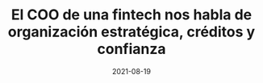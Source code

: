 ---
episode: 13
date: "2021-08-19"
title: El COO de una fintech nos habla de organización estratégica, créditos y confianza
guest: Manuel Jimenez
business: Aflore
category: Founder
description: En esta ocasión platicamos con Manuel Jimenez, COO de Aflore, una fintech colombiana que busca reducir la inequidad en latinoamérica con productos de inclusión financiera. Tocamos temas como organización estratégica, experiencias digitales y la importancia de acercarte a tus usuarios.
file: https://www.buzzsprout.com/895972/9046378-el-coo-de-una-fintech-nos-habla-de-organizacion-estrategica-creditos-y-confianza-manuel-jimenez-aflore.mp3?download=true
spotify: https://open.spotify.com/episode/1vHpwazvhoG4585S9hRNIU?si=TQ6-uUJjR7GxMUsJd6dxUQ
apple: https://podcasts.apple.com/mx/podcast/el-coo-de-una-fintech-nos-habla/id1500473556?i=1000532454369
youtube: https://www.youtube.com/watch?v=TqZ7nopYCOM
google: https://podcasts.google.com/feed/aHR0cHM6Ly9mZWVkcy5idXp6c3Byb3V0LmNvbS84OTU5NzIucnNz/episode/QnV6enNwcm91dC05MDQ2Mzc4
---